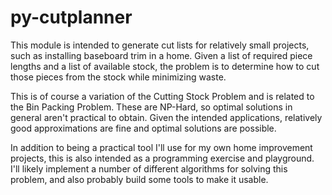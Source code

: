 py-cutplanner
=============

This module is intended to generate cut lists for relatively small projects, such as installing baseboard trim in a home. Given a list of required piece lengths and a list of available stock, the problem is to determine how to cut those pieces from the stock while minimizing waste.

This is of course a variation of the Cutting Stock Problem and is related to the Bin Packing Problem. These are NP-Hard, so optimal solutions in general aren't practical to obtain. Given the intended applications, relatively good approximations are fine and optimal solutions are possible.

In addition to being a practical tool I'll use for my own home improvement projects, this is also intended as a programming exercise and playground. I'll likely implement a number of different algorithms for solving this problem, and also probably build some tools to make it usable.
